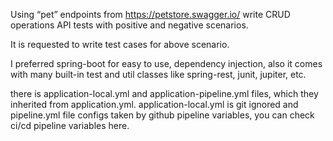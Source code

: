 Using “pet” endpoints from https://petstore.swagger.io/ write CRUD operations API tests with
positive and negative scenarios.

It is requested to write test cases for above scenario.

I preferred spring-boot for easy to use, dependency injection, also it comes with many built-in test and util classes like spring-rest, junit, jupiter, etc.

there is application-local.yml and application-pipeline.yml files, which they inherited from application.yml. application-local.yml is git ignored and pipeline.yml file configs taken by github pipeline variables, you can check ci/cd pipeline variables here.

